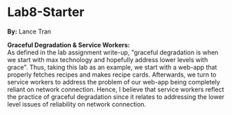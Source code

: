 # Lab8-Starter  
  
**By:** Lance Tran
  
**Graceful Degradation & Service Workers:**  
As defined in the lab assignment write-up, "graceful degradation is when we start with max technology and hopefully address lower levels with grace". Thus, taking this lab as an example, we start with a web-app that properly fetches recipes and makes recipe cards. Afterwards, we turn to service workers to address the problem of our web-app being completely reliant on network connection. Hence, I believe that service workers reflect the practice of graceful degradation since it relates to addressing the lower level issues of reliability on network connection.